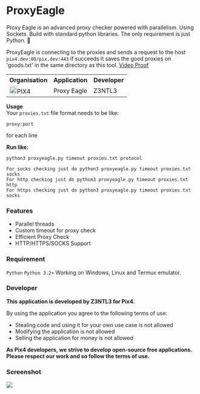 # ProxyEagle
 Proxy Eagle is an advanced proxy checker powered with parallelism. Using Sockets. Build with standard python libraries. The only requirement is just Python. 🦅

ProxyEagle is connecting to the proxies and sends a request to the host ```pix4.dev:80/pix.dev:443``` if succeeds it saves the good proxies on 'goods.txt' in the same directory as this tool.
<a href="https://www.youtube.com/watch?v=wSUowX1dXgA"> Video Proof</a><br>

<table><tr><th>Organisation</th><th>Application</th><th>Developer</th></tr><tr><td><img src="https://media.discordapp.net/attachments/956310840464773200/968964843333877830/logopix4.png" width="20">PIX4</td><td>Proxy Eagle</td><td>Z3NTL3</td></tr></table>

**Usage**<br>
Your ``proxies.txt`` file format needs to be like:
```
proxy:port
``` 
for each line

**Run like:**<br>
```
python3 proxyeagle.py timeout proxies.txt protocol

For socks checking just do python3 proxyeagle.py timeout proxies.txt socks
For http checking just do python3 proxyeagle.py timeout proxies.txt http
For https checking just do python3 proxyeagle.py timeout proxies.txt socks
```
### Features
- Parallel threads
- Custom timeout for proxy check
- Efficient Proxy Check
- HTTP/HTTPS/SOCKS Support

### Requirement
```Python```
```Python 3.2+```
Working on Windows, Linux and Termux emulator.

### Developer
**This application is developed by Z3NTL3 for Pix4.**

By using the application you agree to the following terms of use:
- Stealing code and using it for your own use case is not allowed
- Modifying the application is not allowed
- Selling the application for money is not allowed

**As Pix4 developers, we strive to develop open-source free applications. Please respect our work and so follow the terms of use.**

### Screenshot
<img src="eagless.png">

